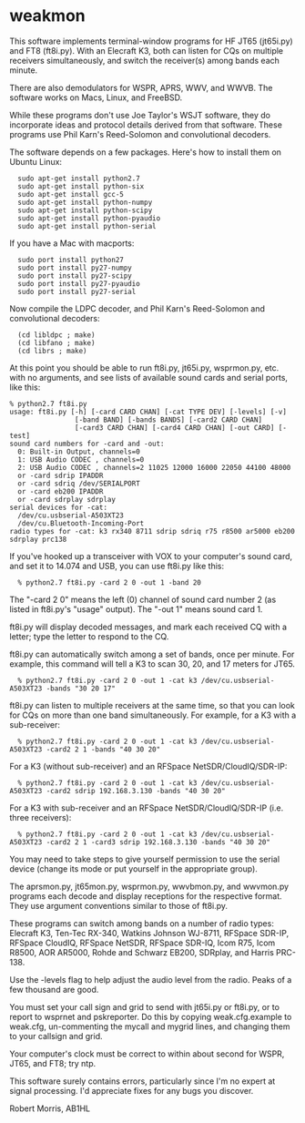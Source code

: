 # weakmon

This software implements terminal-window programs for HF JT65
(jt65i.py) and FT8 (ft8i.py). With an Elecraft K3, both can listen for CQs on
multiple receivers simultaneously, and switch the receiver(s) among
bands each minute.

There are also demodulators for WSPR, APRS, WWV, and WWVB. The
software works on Macs, Linux, and FreeBSD.

While these programs don't use Joe Taylor's WSJT software, they do
incorporate ideas and protocol details derived from that software.
These programs use Phil Karn's Reed-Solomon and convolutional
decoders.

The software depends on a few packages. Here's how to install them
on Ubuntu Linux:
```
  sudo apt-get install python2.7
  sudo apt-get install python-six
  sudo apt-get install gcc-5
  sudo apt-get install python-numpy
  sudo apt-get install python-scipy
  sudo apt-get install python-pyaudio
  sudo apt-get install python-serial
```

If you have a Mac with macports:
```
  sudo port install python27
  sudo port install py27-numpy
  sudo port install py27-scipy
  sudo port install py27-pyaudio
  sudo port install py27-serial
```

Now compile the LDPC decoder, and Phil Karn's Reed-Solomon and convolutional decoders:
```
  (cd libldpc ; make)
  (cd libfano ; make)
  (cd librs ; make)
```

At this point you should be able to run ft8i.py, jt65i.py, wsprmon.py, etc. with
no arguments, and see lists of available sound cards and serial ports,
like this:

```
% python2.7 ft8i.py
usage: ft8i.py [-h] [-card CARD CHAN] [-cat TYPE DEV] [-levels] [-v]
                [-band BAND] [-bands BANDS] [-card2 CARD CHAN]
                [-card3 CARD CHAN] [-card4 CARD CHAN] [-out CARD] [-test]
sound card numbers for -card and -out:
  0: Built-in Output, channels=0
  1: USB Audio CODEC , channels=0
  2: USB Audio CODEC , channels=2 11025 12000 16000 22050 44100 48000
  or -card sdrip IPADDR
  or -card sdriq /dev/SERIALPORT
  or -card eb200 IPADDR
  or -card sdrplay sdrplay
serial devices for -cat:
  /dev/cu.usbserial-A503XT23
  /dev/cu.Bluetooth-Incoming-Port
radio types for -cat: k3 rx340 8711 sdrip sdriq r75 r8500 ar5000 eb200 sdrplay prc138 
```

If you've hooked up a transceiver with VOX to your computer's sound
card, and set it to 14.074 and USB, you can use ft8i.py like
this:

```
  % python2.7 ft8i.py -card 2 0 -out 1 -band 20

```

The "-card 2 0" means the left (0) channel of sound card number 2 (as
listed in ft8i.py's "usage" output). The "-out 1" means sound card 1.

ft8i.py will display decoded messages, and mark each received CQ
with a letter; type the letter to respond to the CQ.

ft8i.py can automatically switch among a set of bands, once per
minute. For example, this command will tell a K3 to scan 30, 20, and
17 meters for JT65.

```
  % python2.7 ft8i.py -card 2 0 -out 1 -cat k3 /dev/cu.usbserial-A503XT23 -bands "30 20 17"
```

ft8i.py can listen to multiple receivers at the same time, so that
you can look for CQs on more than one band simultaneously. For
example, for a K3 with a sub-receiver:

```
  % python2.7 ft8i.py -card 2 0 -out 1 -cat k3 /dev/cu.usbserial-A503XT23 -card2 2 1 -bands "40 30 20"
```

For a K3 (without sub-receiver) and an RFSpace NetSDR/CloudIQ/SDR-IP:

```
  % python2.7 ft8i.py -card 2 0 -out 1 -cat k3 /dev/cu.usbserial-A503XT23 -card2 sdrip 192.168.3.130 -bands "40 30 20"
```

For a K3 with sub-receiver and an RFSpace NetSDR/CloudIQ/SDR-IP (i.e. three receivers):

```
  % python2.7 ft8i.py -card 2 0 -out 1 -cat k3 /dev/cu.usbserial-A503XT23 -card2 2 1 -card3 sdrip 192.168.3.130 -bands "40 30 20"
```

You may need to take steps to give yourself permission to use the
serial device (change its mode or put yourself in the appropriate
group).

The aprsmon.py, jt65mon.py, wsprmon.py, wwvbmon.py, and wwvmon.py
programs each decode and display receptions for the respective format.
They use argument conventions similar to those of ft8i.py.

These programs can switch among bands on a number of radio types:
Elecraft K3, Ten-Tec RX-340, Watkins Johnson WJ-8711, RFSpace SDR-IP,
RFSpace CloudIQ, RFSpace NetSDR, RFSpace SDR-IQ, Icom R75, Icom R8500,
AOR AR5000, Rohde and Schwarz EB200, SDRplay, and Harris PRC-138.

Use the -levels flag to help adjust the audio level from the radio.
Peaks of a few thousand are good.

You must set your call sign and grid to send with jt65i.py or ft8i.py,
or to report to wsprnet and pskreporter. Do this by copying
weak.cfg.example to weak.cfg, un-commenting the mycall and mygrid
lines, and changing them to your callsign and grid.

Your computer's clock must be correct to within about second for WSPR,
JT65, and FT8; try ntp.

This software surely contains errors, particularly since I'm no expert
at signal processing. I'd appreciate fixes for any bugs you discover.

Robert Morris, AB1HL
